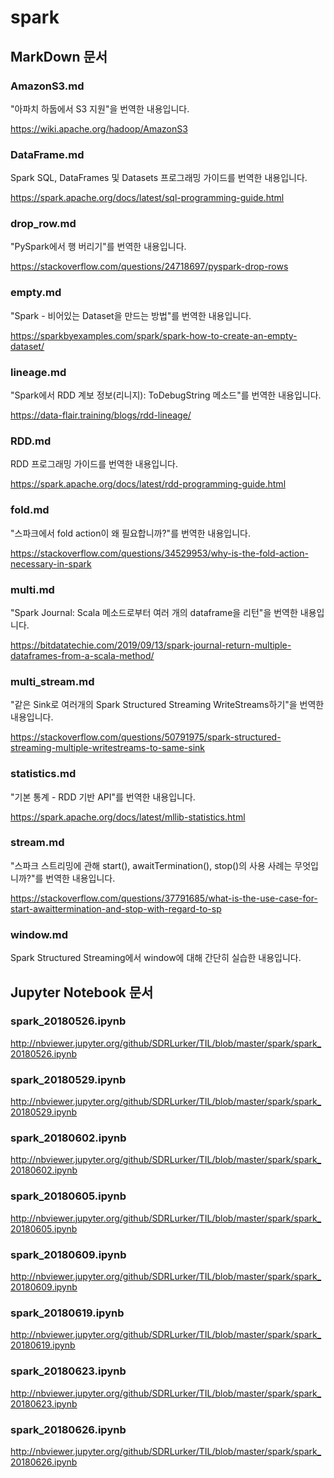 # spark

## MarkDown 문서

### AmazonS3.md

"아파치 하둡에서 S3 지원"을 번역한 내용입니다.

https://wiki.apache.org/hadoop/AmazonS3

### DataFrame.md

Spark SQL, DataFrames 및 Datasets 프로그래밍 가이드를 번역한 내용입니다.

https://spark.apache.org/docs/latest/sql-programming-guide.html

### drop_row.md

"PySpark에서 행 버리기"를 번역한 내용입니다.

https://stackoverflow.com/questions/24718697/pyspark-drop-rows

### empty.md

"Spark - 비어있는 Dataset을 만드는 방법"를 번역한 내용입니다.

https://sparkbyexamples.com/spark/spark-how-to-create-an-empty-dataset/

### lineage.md

"Spark에서 RDD 계보 정보(리니지): ToDebugString 메소드"를 번역한 내용입니다.

https://data-flair.training/blogs/rdd-lineage/

### RDD.md

RDD 프로그래밍 가이드를 번역한 내용입니다.

https://spark.apache.org/docs/latest/rdd-programming-guide.html

### fold.md

"스파크에서 fold action이 왜 필요합니까?"를 번역한 내용입니다.

https://stackoverflow.com/questions/34529953/why-is-the-fold-action-necessary-in-spark

### multi.md

"Spark Journal: Scala 메소드로부터 여러 개의 dataframe을 리턴"을 번역한 내용입니다.

https://bitdatatechie.com/2019/09/13/spark-journal-return-multiple-dataframes-from-a-scala-method/

### multi_stream.md

"같은 Sink로 여러개의 Spark Structured Streaming WriteStreams하기"을 번역한 내용입니다.

https://stackoverflow.com/questions/50791975/spark-structured-streaming-multiple-writestreams-to-same-sink

### statistics.md

"기본 통계 - RDD 기반 API"를 번역한 내용입니다.

https://spark.apache.org/docs/latest/mllib-statistics.html

### stream.md

"스파크 스트리밍에 관해 start(), awaitTermination(), stop()의 사용 사례는 무엇입니까?"를 번역한 내용입니다.

https://stackoverflow.com/questions/37791685/what-is-the-use-case-for-start-awaittermination-and-stop-with-regard-to-sp

### window.md

Spark Structured Streaming에서 window에 대해 간단히 실습한 내용입니다.

## Jupyter Notebook 문서

### spark_20180526.ipynb

http://nbviewer.jupyter.org/github/SDRLurker/TIL/blob/master/spark/spark_20180526.ipynb

### spark_20180529.ipynb

http://nbviewer.jupyter.org/github/SDRLurker/TIL/blob/master/spark/spark_20180529.ipynb

### spark_20180602.ipynb

http://nbviewer.jupyter.org/github/SDRLurker/TIL/blob/master/spark/spark_20180602.ipynb

### spark_20180605.ipynb

http://nbviewer.jupyter.org/github/SDRLurker/TIL/blob/master/spark/spark_20180605.ipynb

### spark_20180609.ipynb

http://nbviewer.jupyter.org/github/SDRLurker/TIL/blob/master/spark/spark_20180609.ipynb

### spark_20180619.ipynb

http://nbviewer.jupyter.org/github/SDRLurker/TIL/blob/master/spark/spark_20180619.ipynb

### spark_20180623.ipynb

http://nbviewer.jupyter.org/github/SDRLurker/TIL/blob/master/spark/spark_20180623.ipynb

### spark_20180626.ipynb

http://nbviewer.jupyter.org/github/SDRLurker/TIL/blob/master/spark/spark_20180626.ipynb

